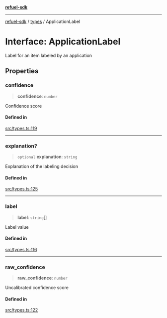 [**refuel-sdk**](../../README.md)

***

[refuel-sdk](../../modules.md) / [types](../README.md) / ApplicationLabel

# Interface: ApplicationLabel

Label for an item labeled by an application

## Properties

### confidence

> **confidence**: `number`

Confidence score

#### Defined in

[src/types.ts:119](https://github.com/refuel-ai/refuel-sdk/blob/4c2ff8dd3473ca3a77a7beb7cac6d4e017c1d0e0/src/types.ts#L119)

***

### explanation?

> `optional` **explanation**: `string`

Explanation of the labeling decision

#### Defined in

[src/types.ts:125](https://github.com/refuel-ai/refuel-sdk/blob/4c2ff8dd3473ca3a77a7beb7cac6d4e017c1d0e0/src/types.ts#L125)

***

### label

> **label**: `string`[]

Label value

#### Defined in

[src/types.ts:116](https://github.com/refuel-ai/refuel-sdk/blob/4c2ff8dd3473ca3a77a7beb7cac6d4e017c1d0e0/src/types.ts#L116)

***

### raw\_confidence

> **raw\_confidence**: `number`

Uncalibrated confidence score

#### Defined in

[src/types.ts:122](https://github.com/refuel-ai/refuel-sdk/blob/4c2ff8dd3473ca3a77a7beb7cac6d4e017c1d0e0/src/types.ts#L122)
